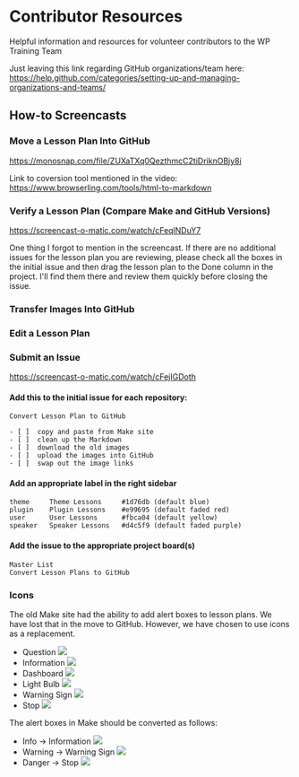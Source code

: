 # Contributor Resources
Helpful information and resources for volunteer contributors to the WP Training Team

Just leaving this link regarding GitHub organizations/team here: 
https://help.github.com/categories/setting-up-and-managing-organizations-and-teams/

## How-to Screencasts
### Move a Lesson Plan Into GitHub
https://monosnap.com/file/ZUXaTXq0QezthmcC2tiDriknOBjy8i

Link to coversion tool mentioned in the video: https://www.browserling.com/tools/html-to-markdown

### Verify a Lesson Plan (Compare Make and GitHub Versions)
https://screencast-o-matic.com/watch/cFeqlNDuY7

One thing I forgot to mention in the screencast. If there are no additional issues for the lesson plan you are reviewing, please check all the boxes in the initial issue and then drag the lesson plan to the Done column in the project. I'll find them there and review them quickly before closing the issue.

### Transfer Images Into GitHub

### Edit a Lesson Plan

### Submit an Issue

https://screencast-o-matic.com/watch/cFejIGDoth

#### Add this to the initial issue for each repository:
```
Convert Lesson Plan to GitHub

- [ ]  copy and paste from Make site
- [ ]  clean up the Markdown
- [ ]  download the old images
- [ ]  upload the images into GitHub
- [ ]  swap out the image links
```

#### Add an appropriate label in the right sidebar
```
theme     Theme Lessons     #1d76db (default blue)
plugin    Plugin Lessons    #e99695 (default faded red)
user      User Lessons      #fbca04 (default yellow)
speaker   Speaker Lessons   #d4c5f9 (default faded purple)
```

#### Add the issue to the appropriate project board(s)
```
Master List
Convert Lesson Plans to GitHub
```

### Icons
The old Make site had the ability to add alert boxes to lesson plans. We have lost that in the move to GitHub. However, we have chosen to use icons as a replacement.

* Question ![](/contributor-resources/images/if_Button-White-Help_58495.png)
* Information ![](/contributor-resources/images/if_Button-White-Info_58496.png)
* Dashboard ![](/contributor-resources/images/if_Dashboard_58527.png)
* Light Bulb ![](/contributor-resources/images/if_Light-Bulb-On_58569.png)
* Warning Sign ![](/contributor-resources/images/if_Sign-Warning_58607.png)
* Stop ![](/contributor-resources/images/if_Stop_58614.png)

The alert boxes in Make should be converted as follows:
* Info -> Information ![](/contributor-resources/images/if_Button-White-Info_58496.png)
* Warning -> Warning Sign ![](/contributor-resources/images/if_Sign-Warning_58607.png)
* Danger -> Stop ![](/contributor-resources/images/if_Stop_58614.png)
